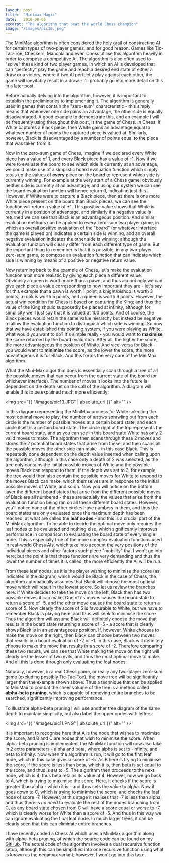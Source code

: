 ```yaml
---
layout: post
title:  "Minimax Magic"
date:   2018-08-06
excerpt: "The algorithm that beat the world Chess champion"
image: "/images/pic10.jpeg"
---
```


The MiniMax algorithm is often considered the holy grail of constructing AI for certain types of two-player games, and for good reason. Games like Tic-Tac-Toe, Checkers, Mancala and even Chess utilise this algorithm heavily in order to compose a competitive AI. The algorithm is also often used to "solve" these kind of two player games, in which an AI is developed that can "perfectly" play the game and reach a desired end state of either a draw or a victory, where if two AI perfectly play against each other, the game will inevitably result in a draw - I'll probably go into more detail on this in a later post.

Before actually delving into the algorithm, however, it is important to establish the preliminaries to implementing it. The algorithm is generally used in games that contain the "zero-sum" characteristic - this simply means that whenever one side gains an advantage, the other side is equally disadvantaged. A good example to demonstrate this, and an example I will be frequently using throughout this post, is the game of Chess. In Chess, if White captures a Black piece, then White gains an advantage equal to whatever number of points the captured piece is valued at. Similarly, however, Black is disadvantaged by a number of points equal to the piece that was taken from it.

Now in the zero-sum game of Chess, imagine if we declared every White piece has a value of 1, and every Black piece has a value of -1. Now if we were to evaluate the board to see which side is currently at an advantage, we could make use of a simplistic board evaluation function which simply totals up the values of **every** piece on the board to represent which side is currently winning. For example at the very start of a Chess game, obviously neither side is currently at an advantage; and using our system we can see the board evaluation function will hence return 0, indicating just this. However, if White were to capture a Black piece, then as there is one more White piece present on the board than Black pieces, we can see the function will return a value of +1. This positive value shows that White is currently in a position of advantage, and similarly if a negative value is returned we can see that Black is an advantageous position. And similar evaluation methods can be applied to every zero-sum two player game, in which an overall positive evaluation of the "board" (or whatever interface the game is played on) indicates a certain side is winning, and an overall negative evaluation indicates the other side is winning; although the evaluation function will clearly differ from each different type of game. But the important thing to remember is that it is possible, in any two-player zero-sum game, to compose an evaluation function that can indicate which side is winning by means of a positive or negative return value.

Now returning back to the example of Chess, let's make the evaluation function a bit more realistic by giving each piece a different value. Obviously a queen is worth more than a pawn, and thus accordingly we can give each piece a value corresponding to how important they are - let's say for this example that a pawn is worth 1 point, a knight/bishop is worth 3 points, a rook is worth 5 points, and a queen is worth 9 points. However, the actual win condition for Chess is based on capturing the King; and thus the value of the King should supposedly be placed at infinity, although for simplicity we'll just say that it is valued at 100 points. And of course, the Black pieces would retain the same value hierarchy but instead be negative to allow the evaluation function to distinguish which side is winning. So now that we have established this pointing system, if you were playing as White, what would you want to do? It's simple really - you would want to **maximise** the score returned by the board evaluation. After all, the higher the score, the more advantageous the position of White. And vice-versa for Black - you would want to **minimise** the score, as the lower the score, the more advantageous it is for Black. And this forms the very core of the MiniMax algorithm.

What the Mini-Max algorithm does is essentially scan through a tree of all the possible moves that can occur from the current state of the board (or whichever interface). The number of moves it looks into the future is dependent on the depth set on the call of the algorithm. A diagram will enable this to be explained much more efficiently:

<span class="image center"><img src="{{ "/images/pic10.JPG" | absolute_url }}" alt="" /></span>

In this diagram representing the MiniMax process for White selecting the most optimal move to play, the number of arrows sprawling out from each circle is the number of possible moves at a certain board state, and each circle itself is a certain board state. The circle right at the top represents the current board state, and as you can see in this board state White has only 2 valid moves to make. The algorithm then scans through these 2 moves and stores the 2 potential board states that arise from these, and then scans all the possible moves the other side can make - in this case Black. This is repeatedly done dependent on the depth value inserted when calling upon the algorithm, although in this case only a depth of 2 was selected, as the tree only contains the initial possible moves of White and the possible moves Black can respond to them. If the depth was set to 3, for example, the tree would then also contain the possible moves for White to respond to the moves Black can make, which themselves are in response to the initial possible moves of White, and so on. Now you will notice on the bottom layer the different board states that arise from the different possible moves of Black are all numbered - these are actually the values that arise from the evaluation function being ran on all these different board states. However, you'll notice none of the other circles have numbers in them, and thus the board states are only evaluated once the maximum depth has been reached, at what are called the **leaf nodes** - and this is a crucial part of the MiniMax algorithm. To be able to decide the optimal move only requires the leaf nodes to be evaluated and nothing else, which significantly improves performance in comparison to evaluating the board state of every single node. This is especially true of the more complex evaluation functions used in real-world Chess AIs, which take into account the very positions of the individual pieces and other factors such piece "mobility" that I won't go into here; but the point is that these functions are very demanding and thus the lower the number of times it is called, the more efficiently the AI will be run. 

From these leaf nodes, as it is the player wishing to minimise the score (as indicated in the diagram) which would be Black in the case of Chess, the algorithm automatically assumes that Black will choose the most optimal move which will result in the lowest score. So let us review the branches here: if White decides to take the move on the left, Black then has two possible moves it can make. One of its moves causes the board state to return a score of -5, and the other move causes the board state to return a score of 5. Now clearly the score of 5 is favourable to White, but we have to remember Black is playing here, and thus will seek to minimise the score. Thus the algorithm will assume Black will definitely choose the move that results in the board state returning a score of -5 - a score that is clearly shows Black is in an advantageous position. If, however, White chooses to make the move on the right, then Black can choose between two moves that results in a board evaluation of -2 or -1. In this case, Black will definitely choose to make the move that results in a score of -2. Therefore comparing these two results, we can see that White making the move on the right will clearly be the lesser of two evils, and thus the most optimal move to make. And all this is done through only evaluating the leaf nodes.

Naturally, however, in a real Chess game, or really any two-player zero-sum game (excluding possibly Tic-Tac-Toe), the move tree will be significantly larger than the example shown above. Thus a technique that can be applied to MiniMax to combat the sheer volume of the tree is a method called **alpha-beta pruning**, which is capable of removing entire branches to be searched, significantly improving performance.

To illustrate alpha-beta pruning I will use another tree diagram of the same depth to maintain simplicity, but also label the upper nodes with letters:

<span class="image center"><img src="{{ "/images/pic11.PNG" | absolute_url }}" alt="" /></span>

It is important to recognise here that A is the node that wishes to maximise the score, and B and C are nodes that wish to minimise the score. When alpha-beta pruning is implemented, the MiniMax function will now also take in 2 extra parameters - alpha and beta, where alpha is set to -infinity, and beta to infinity. Now when the algorithm is run, it will go to the first leaf node, which in this case gives a score of -5. As B here is trying to minimise the score, if the score is less than beta, which it is, then beta is set equal to the score, and thus is set to -5. The algorithm then proceeds to the next node, which is 4; thus beta retains its value at 4. However, now we go back to A, which is trying to maximise the score. Here, it checks if the score is greater than alpha - which it is - and thus sets the value to alpha. Now it goes down to C, which is trying to minimise the score, and checks the leaf node of score -7. However, at this stage it realises that -7 is less than alpha; and thus there is *no need* to evaluate the rest of the nodes branching from C, as any board state chosen from C will have a score equal or worse to -7, which is clearly worse for White than a score of -5. And thus in this way we can ignore evaluating the final leaf node. In much larger trees, it can be clearly seen that this can eliminate entire branches. 

I have recently coded a Chess AI which uses a MiniMax algorithm along with alpha-beta pruning, of which the source code can be found on my [GitHub](https://github.com/abhishekngen). The actual code of the algorithm involves a dual recursive function setup, although this can be simplified into one recursive function using what is known as the negamax variant; however, I won't go into this here. 